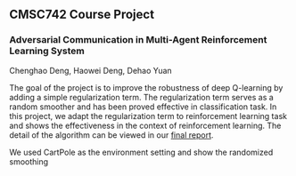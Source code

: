 ## CMSC742 Course Project
### Adversarial Communication in Multi-Agent Reinforcement Learning System
Chenghao Deng, Haowei Deng, Dehao Yuan

The goal of the project is to improve the robustness of deep Q-learning by adding a simple regularization term. The regularization term serves as a random smoother and has been proved effective in classification task. In this project, we adapt the regularization term to reinforcement learning task and shows the effectiveness in the context of reinforcement learning. The detail of the algorithm can be viewed in our [final report](https://www.google.com).

We used CartPole as the environment setting and show the randomized smoothing 

